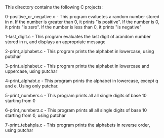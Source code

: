 This directory contains the following C projects:

0-positive_or_negative.c - This program evaluetes a random number stored in n. If the number is greater than 0, it prints "is positive". If the number is 0, it prints "is zero". If  the number is less than 0, it prints "is negative"

1-last_digit.c -  This program evaluates the last digit of arandom number stored in n, and displays an appropriate message

2-print_alphabet.c - This program prints the alphabet in lowercase, using putchar

3-print_alphabet.c - This program prints the alphabet in lowercase and uppercase, using putchar

4-print_alphabt.c -  This program prints the alphabet in lowercase, except q and e. Using only putchar.

5-print_numbers.c - This program prints all all single digits of base 10 starting from 0

6-print_numberz.c - This program prints all all single digits of base 10 starting from 0, using putchar

7-print_tebahpla.c - This program prints the alphabets in reverse order, using putchar


